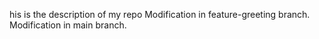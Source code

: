 his is the description of my repo
Modification in feature-greeting branch.
 Modification in main branch.